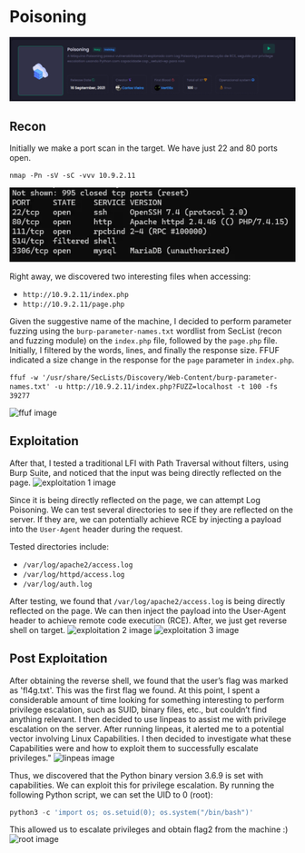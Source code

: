 # Poisoning
![index text](../images/poisoning/index.png)
## Recon
Initially we make a port scan in the target. We have just 22 and 80 ports open.
```
nmap -Pn -sV -sC -vvv 10.9.2.11
```
![nmap image](../images/lion/nmap.webp)

Right away, we discovered two interesting files when accessing:

* `http://10.9.2.11/index.php`
* `http://10.9.2.11/page.php`

Given the suggestive name of the machine, I decided to perform parameter fuzzing using the `burp-parameter-names.txt` wordlist from SecList (recon and fuzzing module) on the `index.php` file, followed by the `page.php` file. Initially, I filtered by the words, lines, and finally the response size. FFUF indicated a size change in the response for the `page` parameter in `index.php`.
```
ffuf -w '/usr/share/SecLists/Discovery/Web-Content/burp-parameter-names.txt' -u http://10.9.2.11/index.php?FUZZ=localhost -t 100 -fs 39277
```
![ffuf image](../images/lion/ffuf.webp)

## Exploitation
After that, I tested a traditional LFI with Path Traversal without filters, using Burp Suite, and noticed that the input was being directly reflected on the page.
![exploitation 1 image](../images/lion/exploitation1.webp)

Since it is being directly reflected on the page, we can attempt Log Poisoning. We can test several directories to see if they are reflected on the server. If they are, we can potentially achieve RCE by injecting a payload into the `User-Agent` header during the request.

Tested directories include:

* `/var/log/apache2/access.log`
* `/var/log/httpd/access.log`
* `/var/log/auth.log`

After testing, we found that `/var/log/apache2/access.log` is being directly reflected on the page. We can then inject the payload into the User-Agent header to achieve remote code execution (RCE). After, we just get reverse shell on target.
![exploitation 2 image](../images/lion/exploitation2.webp)
![exploitation 3 image](../images/lion/exploitation3.webp)

## Post Exploitation
After obtaining the reverse shell, we found that the user’s flag was marked as 'fl4g.txt'. This was the first flag we found. At this point, I spent a considerable amount of time looking for something interesting to perform privilege escalation, such as SUID, binary files, etc., but couldn’t find anything relevant. I then decided to use linpeas to assist me with privilege escalation on the server. After running linpeas, it alerted me to a potential vector involving Linux Capabilities. I then decided to investigate what these Capabilities were and how to exploit them to successfully escalate privileges."
![linpeas image](../images/lion/linpeas.jpg)

Thus, we discovered that the Python binary version 3.6.9 is set with capabilities. We can exploit this for privilege escalation. By running the following Python script, we can set the UID to 0 (root):

```python
python3 -c 'import os; os.setuid(0); os.system("/bin/bash")'
```

This allowed us to escalate privileges and obtain flag2 from the machine :)
![root image](../images/lion/root.webp)
